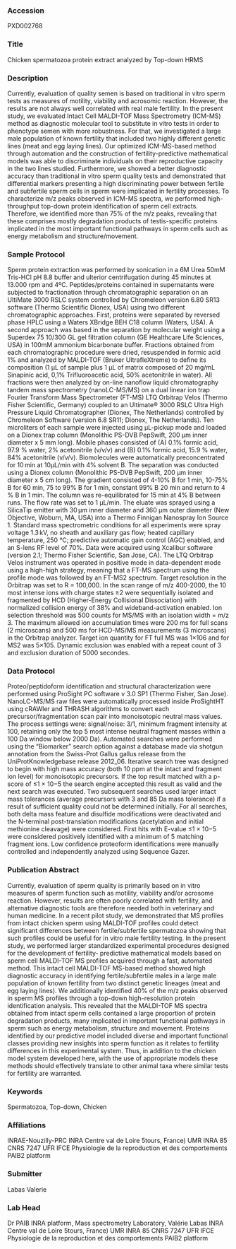 ### Accession
PXD002768

### Title
Chicken spermatozoa protein extract analyzed by Top-down HRMS

### Description
Currently, evaluation of quality semen is based on traditional in vitro sperm tests as measures of motility, viability and acrosomic reaction. However, the results are not always well correlated with real male fertility. In the present study, we evaluated Intact Cell MALDI-TOF Mass Spectrometry (ICM-MS) method as diagnostic molecular tool to substitute in vitro tests in order to phenotype semen with more robustness. For that, we investigated a large male population of known fertility that included two highly different genetic lines (meat and egg laying lines). Our optimized ICM-MS-based method through automation and the construction of fertility-predictive mathematical models was able to discriminate individuals on their reproductive capacity in the two lines studied. Furthermore, we showed a better diagnostic accuracy than traditional in vitro sperm quality tests and demonstrated that differential markers presenting a high discriminating power between fertile and subfertile sperm cells in sperm were implicated in fertility processes. To characterize m/z peaks observed in ICM-MS spectra, we performed high-throughput top-down protein identification of sperm cell extracts. Therefore, we identified more than 75% of the m/z peaks, revealing that these comprises mostly degradation products of testis-specific proteins implicated in the most important functional pathways in sperm cells such as energy metabolism and structure/movement.

### Sample Protocol
Sperm protein extraction was performed by sonication in a 6M Urea 50mM Tris-HCl pH 8.8 buffer and ulterior centrifugation during 45 minutes at 13.000 rpm and 4ºC. Peptides/proteins contained in supernatants were subjected to fractionation through chromatographic separation on an UltiMate 3000 RSLC system controlled by Chromeleon version 6.80 SR13 software (Thermo Scientific Dionex, USA) using two different chromatographic approaches. First, proteins were separated by reversed phase HPLC using a Waters XBridge BEH C18 column (Waters, USA). A second approach was based in the separation by molecular weight using a Superdex 75 10/300 GL gel filtration column (GE Healthcare Life Sciences, USA) in 100mM ammonium bicarbonate buffer. Fractions obtained from each chromatographic procedure were dried, resuspended in formic acid 1% and analyzed by MALDI-TOF (Bruker UltrafleXtreme) to define its composition (1 µL of sample plus 1 µL of matrix composed of 20 mg/mL Sinapinic acid, 0,1% Trifluoroacetic acid, 50% acetonitrile in water).  All fractions were then analyzed by on-line nanoflow liquid chromatography tandem mass spectrometry (nanoLC-MS/MS) on a dual linear ion trap Fourier Transform Mass Spectrometer (FT-MS) LTQ Orbitrap Velos (Thermo Fisher Scientific, Germany) coupled to an Ultimate® 3000 RSLC Ultra High Pressure Liquid Chromatographer (Dionex, The Netherlands) controlled by Chromeleon Software (version 6.8 SR11; Dionex, The Netherlands). Ten microliters of each sample were injected using µL-pickup mode and loaded on a Dionex trap column (Monolithic PS-DVB PepSwift, 200 µm inner diameter x 5 mm long). Mobile phases consisted of (A) 0.1% formic acid, 97.9 % water, 2% acetonitrile (v/v/v) and (B) 0.1% formic acid, 15.9 % water, 84% acetonitrile (v/v/v). Biomolecules were automatically preconcentrated for 10 min at 10µL/min with 4% solvent B. The separation was conducted using a Dionex column (Monolithic PS-DVB PepSwift, 200 µm inner diameter x 5 cm long). The gradient consisted of 4-10% B for 1 min, 10-75% B for 60 min, 75 to 99% B for 1 min, constant 99% B 20 min and return to 4 % B in 1 min. The column was re-equilibrated for 15 min at 4% B between runs. The flow rate was set to 1 µL/min. The eluate was sprayed using a SilicaTip emitter with 30 μm inner diameter and 360 µm outer diameter (New Objective, Woburn, MA, USA) into a Thermo Finnigan Nanospray Ion Source 1. Standard mass spectrometric conditions for all experiments were spray voltage 1.3 kV, no sheath and auxiliary gas flow; heated capillary temperature, 250 °C; predictive automatic gain control (AGC) enabled, and an S-lens RF level of 70%. Data were acquired using Xcalibur software (version 2.1; Thermo Fisher Scientific, San Jose, CA). The LTQ Orbitrap Velos instrument was operated in positive mode in data-dependent mode using a high-high strategy, meaning that a FT-MS spectrum using the profile mode was followed by an FT-MS2 spectrum. Target resolution in the Orbitrap was set to R = 100,000. In the scan range of m/z 400-2000, the 10 most intense ions with charge states ≥2 were sequentially isolated and fragmented by HCD (Higher-Energy Collisional Dissociation) with normalized collision energy of 38% and wideband-activation enabled. Ion selection threshold was 500 counts for MS/MS with an isolation width = m/z 3. The maximum allowed ion accumulation times were 200 ms for full scans (2 microscans) and 500 ms for HCD-MS/MS measurements (3 microscans) in the Orbitrap analyzer. Target ion quantity for FT full MS was 1×106 and for MS2 was 5×105. Dynamic exclusion was enabled with a repeat count of 3 and exclusion duration of 5000 secondes.

### Data Protocol
Proteo/peptidoform identification and structural characterization were performed using ProSight PC software v 3.0 SP1 (Thermo Fisher, San Jose). NanoLC-MS/MS raw files were automatically processed inside ProSightHT using cRAWler and THRASH algorithms to convert each precursor/fragmentation scan pair into monoisotopic neutral mass values. The process settings were: signal/noise: 3/1, minimum fragment intensity at 100, retaining only the top 5 most intense neutral fragment masses within a 100 Da window below 2000 Da). Automated searches were performed using the “Biomarker” search option against a database made via shotgun annotation from the Swiss-Prot Gallus gallus release from the UniProtKnowledgebase release 2012_06. Iterative search tree was designed to begin with high mass accuracy (both 10 ppm at the intact and fragment ion level) for monoisotopic precursors. If the top result matched with a p-score of ≤1 × 10−5 the search engine accepted this result as valid and the next search was executed. Two subsequent searches used larger intact mass tolerances (average precursors with 3 and 85 Da mass tolerance) if a result of sufficient quality could not be determined initially. For all searches, both delta mass feature and disulfide modifications were deactivated and the N-terminal post-translation modifications (acetylation and initial methionine cleavage) were considered. First hits with E-value ≤1 × 10−5 were considered positively identified with a minimum of 5 matching fragment ions. Low confidence proteoform identifications were manually controlled and independently analyzed using Sequence Gazer.

### Publication Abstract
Currently, evaluation of sperm quality is primarily based on in vitro measures of sperm function such as motility, viability and/or acrosome reaction. However, results are often poorly correlated with fertility, and alternative diagnostic tools are therefore needed both in veterinary and human medicine. In a recent pilot study, we demonstrated that MS profiles from intact chicken sperm using MALDI-TOF profiles could detect significant differences between fertile/subfertile spermatozoa showing that such profiles could be useful for in vitro male fertility testing. In the present study, we performed larger standardized experimental procedures designed for the development of fertility- predictive mathematical models based on sperm cell MALDI-TOF MS profiles acquired through a fast, automated method. This intact cell MALDI-TOF MS-based method showed high diagnostic accuracy in identifying fertile/subfertile males in a large male population of known fertility from two distinct genetic lineages (meat and egg laying lines). We additionally identified 40% of the m/z peaks observed in sperm MS profiles through a top-down high-resolution protein identification analysis. This revealed that the MALDI-TOF MS spectra obtained from intact sperm cells contained a large proportion of protein degradation products, many implicated in important functional pathways in sperm such as energy metabolism, structure and movement. Proteins identified by our predictive model included diverse and important functional classes providing new insights into sperm function as it relates to fertility differences in this experimental system. Thus, in addition to the chicken model system developed here, with the use of appropriate models these methods should effectively translate to other animal taxa where similar tests for fertility are warranted.

### Keywords
Spermatozoa, Top-down, Chicken

### Affiliations
INRAE-Nouzilly-PRC
INRA Centre val de Loire 5tours, France) UMR INRA 85 CNRS 7247 UFR IFCE Physiologie de la reproduction et des comportements PAIB2 platform

### Submitter
Labas Valerie

### Lab Head
Dr PAIB INRA platform, Mass spectrometry Laboratory, Valérie Labas
INRA Centre val de Loire 5tours, France) UMR INRA 85 CNRS 7247 UFR IFCE Physiologie de la reproduction et des comportements PAIB2 platform


